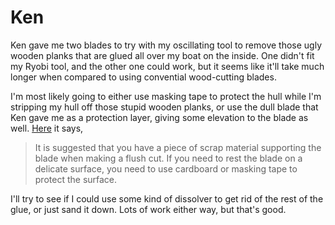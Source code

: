 # Ken

Ken gave me two blades to try with my oscillating tool to remove those ugly wooden planks that are glued all over my boat on the inside.  One didn't fit my Ryobi tool, and the other one could work, but it seems like it'll take much longer when compared to using convential wood-cutting blades.

I'm most likely going to either use masking tape to protect the hull while I'm stripping my hull off those stupid wooden planks, or use the dull blade that Ken gave me as a protection layer, giving some elevation to the blade as well.  [Here](https://genesispowertools.com/wp-content/uploads/GMT15A_OM.pdf) it says,
> It is suggested that you have a piece of scrap material supporting the blade when making a flush cut. If you need to rest the blade on a delicate surface, you need to use cardboard or masking tape to protect the surface.

I'll try to see if I could use some kind of dissolver to get rid of the rest of the glue, or just sand it down.  Lots of work either way, but that's good.
